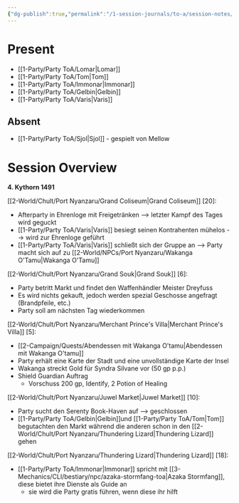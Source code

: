 ```yaml
---
{"dg-publish":true,"permalink":"/1-session-journals/to-a/session-notes/2025-01-02-to-a-s002/","tags":["journal"]}
---
```



# Present



- [[1-Party/Party ToA/Lomar\|Lomar]]
- [[1-Party/Party ToA/Tom\|Tom]]
- [[1-Party/Party ToA/Immonar\|Immonar]]
- [[1-Party/Party ToA/Gelbin\|Gelbin]]
- [[1-Party/Party ToA/Varis\|Varis]]

## Absent



- [[1-Party/Party ToA/Sjol\|Sjol]]  - gespielt von Mellow





# Session Overview



**4. Kythorn 1491**

[[2-World/Chult/Port Nyanzaru/Grand Coliseum\|Grand Coliseum]] [20]:
- Afterparty in Ehrenloge mit Freigetränken --> letzter Kampf des Tages wird geguckt
- [[1-Party/Party ToA/Varis\|Varis]] besiegt seinen Kontrahenten mühelos --> wird zur Ehrenloge geführt
- [[1-Party/Party ToA/Varis\|Varis]] schließt sich der Gruppe an --> Party macht sich auf zu [[2-World/NPCs/Port Nyanzaru/Wakanga O'Tamu\|Wakanga O'Tamu]]

[[2-World/Chult/Port Nyanzaru/Grand Souk\|Grand Souk]] [6]:
- Party betritt Markt und findet den Waffenhändler Meister Dreyfuss
- Es wird nichts gekauft, jedoch werden spezial Geschosse angefragt (Brandpfeile, etc.)
- Party soll am nächsten Tag wiederkommen

[[2-World/Chult/Port Nyanzaru/Merchant Prince's Villa\|Merchant Prince's Villa]] [5]:
- [[2-Campaign/Quests/Abendessen mit Wakanga O'tamu\|Abendessen mit Wakanga O'tamu]]
- Party erhält eine Karte der Stadt und eine unvollständige Karte der Insel
- Wakanga streckt Gold für Syndra Silvane vor (50 gp p.p.)
- Shield Guardian Auftrag
	- Vorschuss 200 gp, Identify, 2 Potion of Healing

[[2-World/Chult/Port Nyanzaru/Juwel Market\|Juwel Market]] [10]:
- Party sucht den Serenty Book-Haven auf --> geschlossen
- [[1-Party/Party ToA/Gelbin\|Gelbin]]und [[1-Party/Party ToA/Tom\|Tom]] begutachten den Markt während die anderen schon in den [[2-World/Chult/Port Nyanzaru/Thundering Lizard\|Thundering Lizard]] gehen

[[2-World/Chult/Port Nyanzaru/Thundering Lizard\|Thundering Lizard]] [18]:
- [[1-Party/Party ToA/Immonar\|Immonar]] spricht mit [[3-Mechanics/CLI/bestiary/npc/azaka-stormfang-toa\|Azaka Stormfang]], diese bietet ihre Dienste als Guide an
	- sie wird die Party gratis führen, wenn diese ihr hilft